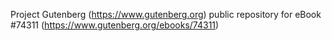 Project Gutenberg (https://www.gutenberg.org) public repository for eBook #74311 (https://www.gutenberg.org/ebooks/74311)
